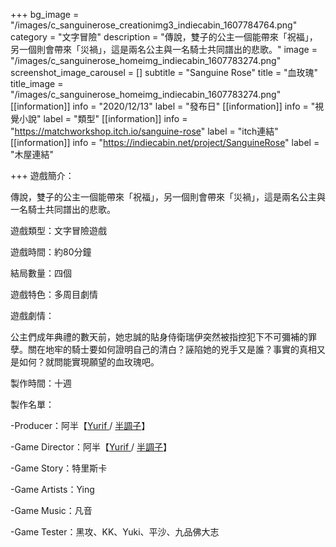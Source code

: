 +++
bg_image = "/images/c_sanguinerose_creationimg3_indiecabin_1607784764.png"
category = "文字冒險"
description = "傳說，雙子的公主一個能帶來「祝福」，另一個則會帶來「災禍」，這是兩名公主與一名騎士共同譜出的悲歌。"
image = "/images/c_sanguinerose_homeimg_indiecabin_1607783274.png"
screenshot_image_carousel = []
subtitle = "Sanguine Rose"
title = "血玫瑰"
title_image = "/images/c_sanguinerose_homeimg_indiecabin_1607783274.png"
[[information]]
info = "2020/12/13"
label = "發布日"
[[information]]
info = "視覺小說"
label = "類型"
[[information]]
info = "https://matchworkshop.itch.io/sanguine-rose"
label = "itch連結"
[[information]]
info = "https://indiecabin.net/project/SanguineRose"
label = "木屋連結"

+++
遊戲簡介：

傳說，雙子的公主一個能帶來「祝福」，另一個則會帶來「災禍」，這是兩名公主與一名騎士共同譜出的悲歌。

遊戲類型：文字冒險遊戲

遊戲時間：約80分鐘

結局數量：四個

遊戲特色：多周目劇情

遊戲劇情：

公主們成年典禮的數天前，她忠誠的貼身侍衛瑞伊突然被指控犯下不可彌補的罪孽。關在地牢的騎士要如何證明自己的清白？誣陷她的兇手又是誰？事實的真相又是如何？就問能實現願望的血玫瑰吧。

製作時間：十週

製作名單：

\-Producer：阿半【[Yurif ](https://www.facebook.com/gaming/yurif.original/)/ [半調子](https://home.gamer.com.tw/creationCategory.php?owner=lynn40725&c=443350)】

\-Game Director：阿半【[Yurif ](https://www.facebook.com/gaming/yurif.original/)/ [半調子](https://home.gamer.com.tw/creationCategory.php?owner=lynn40725&c=443350)】

\-Game Story：特里斯卡

\-Game Artists：Ying

\-Game Music：凡音

\-Game Tester：黑攻、KK、Yuki、平沙、九品佛大志